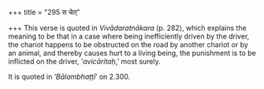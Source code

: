 +++
title = "295 स चेत्"

+++
This verse is quoted in *Vivādaratnākara* (p. 282), which explains the
meaning to be that in a case where being inefficiently driven by the
driver, the chariot happens to be obstructed on the road by another
chariot or by an animal, and thereby causes hurt to a living being, the
punishment is to be inflicted on the driver, ‘*avicāritaḥ*,’ most
surely.

It is quoted in ‘*Bālambhaṭṭī*’ on 2.300.


